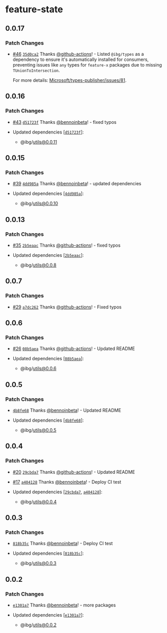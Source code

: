 # feature-state

## 0.0.17

### Patch Changes

- [#46](https://github.com/inbeta-group/monorepo/pull/46) [`35d0ca2`](https://github.com/inbeta-group/monorepo/commit/35d0ca2baaf734a63499f668d2e278f501cf9a71) Thanks [@github-actions](https://github.com/apps/github-actions)! - Listed `@ibg/types` as a dependency to ensure it's automatically installed for consumers, preventing issues like `any` types for `feature-x` packages due to missing `TUnionToIntersection`.

  For more details: [Microsoft/types-publisher/issues/81](https://github.com/Microsoft/types-publisher/issues/81).

## 0.0.16

### Patch Changes

- [#43](https://github.com/inbeta-group/monorepo/pull/43) [`d51723f`](https://github.com/inbeta-group/monorepo/commit/d51723fdfb62347654e07e307a382e743f44bc52) Thanks [@bennoinbeta](https://github.com/bennoinbeta)! - fixed typos

- Updated dependencies [[`d51723f`](https://github.com/inbeta-group/monorepo/commit/d51723fdfb62347654e07e307a382e743f44bc52)]:
  - @ibg/utils@0.0.11

## 0.0.15

### Patch Changes

- [#39](https://github.com/inbeta-group/monorepo/pull/39) [`4dd985a`](https://github.com/inbeta-group/monorepo/commit/4dd985a432a4197324792cb25d7df3c0f9ccc912) Thanks [@bennoinbeta](https://github.com/bennoinbeta)! - updated dependencies

- Updated dependencies [[`4dd985a`](https://github.com/inbeta-group/monorepo/commit/4dd985a432a4197324792cb25d7df3c0f9ccc912)]:
  - @ibg/utils@0.0.10

## 0.0.13

### Patch Changes

- [#35](https://github.com/inbeta-group/monorepo/pull/35) [`2b5eaac`](https://github.com/inbeta-group/monorepo/commit/2b5eaacff65850dfb473c376f3907aff85f613a9) Thanks [@github-actions](https://github.com/apps/github-actions)! - fixed typos

- Updated dependencies [[`2b5eaac`](https://github.com/inbeta-group/monorepo/commit/2b5eaacff65850dfb473c376f3907aff85f613a9)]:
  - @ibg/utils@0.0.8

## 0.0.7

### Patch Changes

- [#29](https://github.com/inbeta-group/monorepo/pull/29) [`a7dc262`](https://github.com/inbeta-group/monorepo/commit/a7dc262c6841291a13b308c3b08ad3af8db5dc7a) Thanks [@github-actions](https://github.com/apps/github-actions)! - Fixed typos

## 0.0.6

### Patch Changes

- [#26](https://github.com/inbeta-group/monorepo/pull/26) [`08b5aea`](https://github.com/inbeta-group/monorepo/commit/08b5aea3ff12687fec6d7a35a394d6945a5bc408) Thanks [@github-actions](https://github.com/apps/github-actions)! - Updated README

- Updated dependencies [[`08b5aea`](https://github.com/inbeta-group/monorepo/commit/08b5aea3ff12687fec6d7a35a394d6945a5bc408)]:
  - @ibg/utils@0.0.6

## 0.0.5

### Patch Changes

- [`4b8fe68`](https://github.com/inbeta-group/monorepo/commit/4b8fe685450181f2f3eefca0a88597c591d6c3e4) Thanks [@bennoinbeta](https://github.com/bennoinbeta)! - Updated README

- Updated dependencies [[`4b8fe68`](https://github.com/inbeta-group/monorepo/commit/4b8fe685450181f2f3eefca0a88597c591d6c3e4)]:
  - @ibg/utils@0.0.5

## 0.0.4

### Patch Changes

- [#20](https://github.com/inbeta-group/monorepo/pull/20) [`29cbda7`](https://github.com/inbeta-group/monorepo/commit/29cbda7ba2e98d626d6c5c38ded4c61e236dd019) Thanks [@github-actions](https://github.com/apps/github-actions)! - Updated README

- [#17](https://github.com/inbeta-group/monorepo/pull/17) [`a404128`](https://github.com/inbeta-group/monorepo/commit/a404128d187354ea60ac788a62171f15686ddcb0) Thanks [@bennoinbeta](https://github.com/bennoinbeta)! - Deploy CI test

- Updated dependencies [[`29cbda7`](https://github.com/inbeta-group/monorepo/commit/29cbda7ba2e98d626d6c5c38ded4c61e236dd019), [`a404128`](https://github.com/inbeta-group/monorepo/commit/a404128d187354ea60ac788a62171f15686ddcb0)]:
  - @ibg/utils@0.0.4

## 0.0.3

### Patch Changes

- [`818b35c`](https://github.com/inbeta-group/monorepo/commit/818b35c51ad86dbd56b819e8c23551d328f0c131) Thanks [@bennoinbeta](https://github.com/bennoinbeta)! - Deploy CI test

- Updated dependencies [[`818b35c`](https://github.com/inbeta-group/monorepo/commit/818b35c51ad86dbd56b819e8c23551d328f0c131)]:
  - @ibg/utils@0.0.3

## 0.0.2

### Patch Changes

- [`e1301a7`](https://github.com/inbeta-group/monorepo/commit/e1301a7d9ac7afb6d97395c9b08ff991ddc340af) Thanks [@bennoinbeta](https://github.com/bennoinbeta)! - more packages

- Updated dependencies [[`e1301a7`](https://github.com/inbeta-group/monorepo/commit/e1301a7d9ac7afb6d97395c9b08ff991ddc340af)]:
  - @ibg/utils@0.0.2
